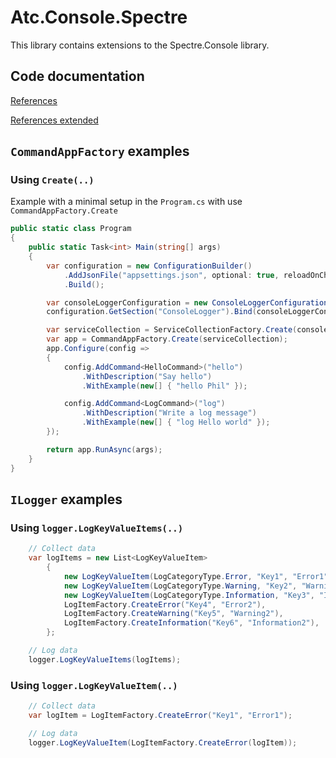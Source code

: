 # Atc.Console.Spectre

This library contains extensions to the Spectre.Console library.

## Code documentation

[References](https://github.com/atc-net/atc/blob/main/docs/CodeDoc/Atc.Console.Spectre/Index.md)

[References extended](https://github.com/atc-net/atc/blob/main/docs/CodeDoc/Atc.Console.Spectre/IndexExtended.md)

## `CommandAppFactory` examples

### Using `Create(..)`

Example with a minimal setup in the `Program.cs` with use `CommandAppFactory.Create`

```csharp
public static class Program
{
    public static Task<int> Main(string[] args)
    {
        var configuration = new ConfigurationBuilder()
            .AddJsonFile("appsettings.json", optional: true, reloadOnChange: true)
            .Build();

        var consoleLoggerConfiguration = new ConsoleLoggerConfiguration();
        configuration.GetSection("ConsoleLogger").Bind(consoleLoggerConfiguration);

        var serviceCollection = ServiceCollectionFactory.Create(consoleLoggerConfiguration);
        var app = CommandAppFactory.Create(serviceCollection);
        app.Configure(config =>
        {
            config.AddCommand<HelloCommand>("hello")
                .WithDescription("Say hello")
                .WithExample(new[] { "hello Phil" });

            config.AddCommand<LogCommand>("log")
                .WithDescription("Write a log message")
                .WithExample(new[] { "log Hello world" });
        });

        return app.RunAsync(args);
    }
}
```

## `ILogger` examples

### Using `logger.LogKeyValueItems(..)`

```csharp
    // Collect data
    var logItems = new List<LogKeyValueItem>
        {
            new LogKeyValueItem(LogCategoryType.Error, "Key1", "Error1"),
            new LogKeyValueItem(LogCategoryType.Warning, "Key2", "Warning1"),
            new LogKeyValueItem(LogCategoryType.Information, "Key3", "Information1"),
            LogItemFactory.CreateError("Key4", "Error2"),
            LogItemFactory.CreateWarning("Key5", "Warning2"),
            LogItemFactory.CreateInformation("Key6", "Information2"),
        };

    // Log data
    logger.LogKeyValueItems(logItems);
```

### Using `logger.LogKeyValueItem(..)`

```csharp
    // Collect data
    var logItem = LogItemFactory.CreateError("Key1", "Error1");

    // Log data
    logger.LogKeyValueItem(LogItemFactory.CreateError(logItem));
```
